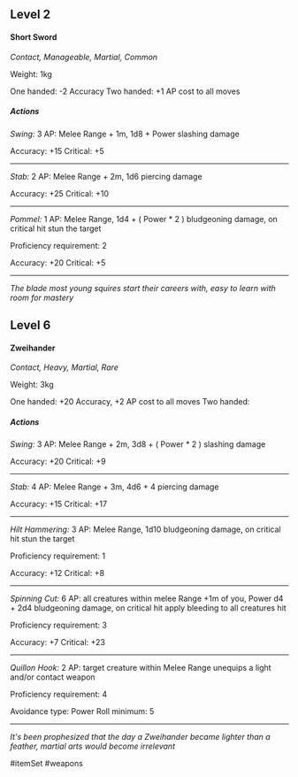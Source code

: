 ## Level 2
#### Short Sword
*Contact, Manageable, Martial, Common*

Weight: 1kg

One handed: -2 Accuracy
Two handed: +1 AP cost to all moves

##### Actions

*Swing:* 3 AP: Melee Range + 1m, 1d8 + Power slashing damage

Accuracy: +15
Critical: +5

---

*Stab:* 2 AP: Melee Range + 2m, 1d6 piercing damage

Accuracy: +25
Critical: +10

---

*Pommel:* 1 AP: Melee Range, 1d4 + ( Power * 2 ) bludgeoning damage, on critical hit stun the target

Proficiency requirement: 2

Accuracy: +20
Critical: +5

---
*The blade most young squires start their careers with, easy to learn with room for mastery*

## Level 6
#### Zweihander
*Contact, Heavy, Martial, Rare*

Weight: 3kg

One handed: +20 Accuracy, +2 AP cost to all moves
Two handed: 

##### Actions

*Swing:* 3 AP: Melee Range + 2m, 3d8 + ( Power * 2 ) slashing damage

Accuracy: +20
Critical: +9

---

*Stab:* 4 AP: Melee Range + 3m, 4d6 + 4 piercing damage

Accuracy: +15
Critical: +17

---

*Hilt Hammering:* 3 AP: Melee Range, 1d10 bludgeoning damage, on critical hit stun the target

Proficiency requirement: 1

Accuracy: +12
Critical: +8

---

*Spinning Cut:* 6 AP: all creatures within melee Range +1m of you, Power d4 + 2d4 bludgeoning damage, on critical hit apply bleeding to all creatures hit

Proficiency requirement: 3

Accuracy: +7
Critical: +23

---

*Quillon Hook:* 2 AP: target creature within Melee Range unequips a light and/or contact weapon

Proficiency requirement: 4

Avoidance type: Power
Roll minimum: 5

---
*It's been prophesized that the day a Zweihander became lighter than a feather, martial arts would become irrelevant*

#itemSet #weapons 